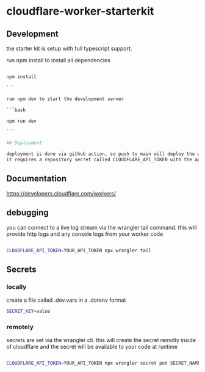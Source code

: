 # cloudflare-worker-starterkit

## Development

the starter kit is setup with full typescript support.

run npm install to install all dependencies

````bash

npm install

```

run npm dev to start the development server

```bash

npm run dev

```

## Deployment

deployment is done via github action, so push to main will deploy the worker.
it requires a repository secret called CLOUDFLARE_API_TOKEN with the api token of your cloudflare account.
````

## Documentation

<https://developers.cloudflare.com/workers/>

## debugging

you can connect to a live log stream via the wrangler tail command. this will provide http logs and any console logs from your worker code

```bash

CLOUDFLARE_API_TOKEN=YOUR_API_TOKEN npx wrangler tail

```

## Secrets

### locally

create a file called .dev.vars in a .dotenv format

```bash
SECRET_KEY=value
```

### remotely

secrets are set via the wrangler cli. this will create the secret remotly inside of cloudflare and the secret will be available to your code at runtime

```bash

CLOUDFLARE_API_TOKEN=YOUR_API_TOKEN npx wrangler secret put SECRET_NAME

```
